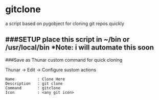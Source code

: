 gitclone
========

a script based on pygobject for cloning git repos quickly

###SETUP
place this script in ~/bin or /usr/local/bin
*Note: i will automate this soon
 -----------------------------------------------
###Save as Thunar custom command for quick cloning

Thunar -> Edit -> Configure sustom actions


```
Name          : Clone Here
Description   : git clone
Command       : gitclone 
Icon          : <any git icon>
```